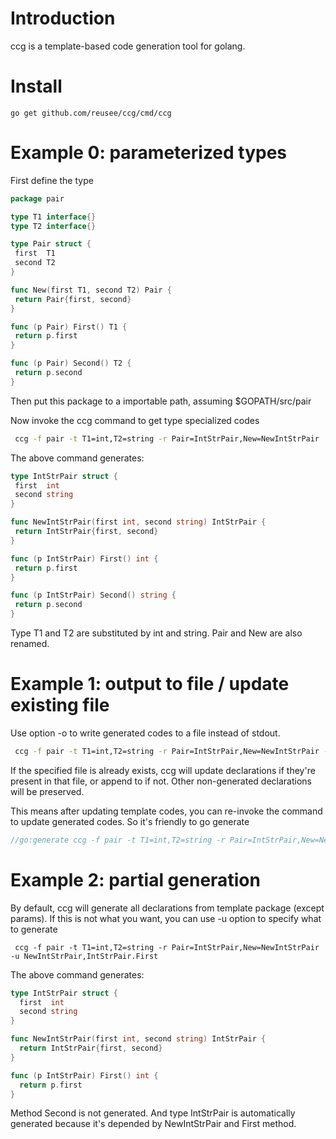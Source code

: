 # Introduction
ccg is a template-based code generation tool for golang.

# Install
```
go get github.com/reusee/ccg/cmd/ccg

```

# Example 0: parameterized types
First define the type

```go
package pair

type T1 interface{}
type T2 interface{}

type Pair struct {
 first  T1
 second T2
}

func New(first T1, second T2) Pair {
 return Pair{first, second}
}

func (p Pair) First() T1 {
 return p.first
}

func (p Pair) Second() T2 {
 return p.second
}
```

Then put this package to a importable path, assuming $GOPATH/src/pair

Now invoke the ccg command to get type specialized codes

```bash
 ccg -f pair -t T1=int,T2=string -r Pair=IntStrPair,New=NewIntStrPair
```

The above command generates:

```go
type IntStrPair struct {
 first  int
 second string
}

func NewIntStrPair(first int, second string) IntStrPair {
 return IntStrPair{first, second}
}

func (p IntStrPair) First() int {
 return p.first
}

func (p IntStrPair) Second() string {
 return p.second
}
```

Type T1 and T2 are substituted by int and string. Pair and New are also renamed.

# Example 1: output to file / update existing file
Use option -o to write generated codes to a file instead of stdout.

```bash
 ccg -f pair -t T1=int,T2=string -r Pair=IntStrPair,New=NewIntStrPair -o foo.go
```

If the specified file is already exists, ccg will update declarations if they're present in that file, or append to if not.
Other non-generated declarations will be preserved.

This means after updating template codes, you can re-invoke the command to update generated codes.
So it's friendly to go generate

```go
//go:generate ccg -f pair -t T1=int,T2=string -r Pair=IntStrPair,New=NewIntStrPair -o foo.go
```

# Example 2: partial generation
By default, ccg will generate all declarations from template package (except params).
If this is not what you want, you can use -u option to specify what to generate

```
 ccg -f pair -t T1=int,T2=string -r Pair=IntStrPair,New=NewIntStrPair -u NewIntStrPair,IntStrPair.First
```

The above command generates:

```go
type IntStrPair struct {
  first  int
  second string
}

func NewIntStrPair(first int, second string) IntStrPair {
  return IntStrPair{first, second}
}

func (p IntStrPair) First() int {
  return p.first
}
```

Method Second is not generated. And type IntStrPair is automatically generated because it's depended by NewIntStrPair and First method.
